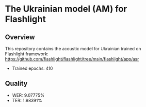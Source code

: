 # The Ukrainian model (AM) for Flashlight

## Overview

This repository contains the acoustic model for Ukrainian trained on Flashlight framework: https://github.com/flashlight/flashlight/tree/main/flashlight/app/asr

- Trained epochs: 410

## Quality

- WER: 9.07775%
- TER: 1.98391%
